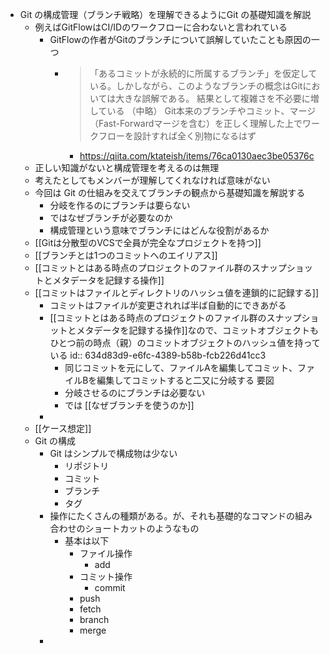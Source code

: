 - Git の構成管理（ブランチ戦略）を理解できるようにGit の基礎知識を解説
	- 例えばGitFlowはCI/IDのワークフローに合わないと言われている
		- GitFlowの作者がGitのブランチについて誤解していたことも原因の一つ
			- > 「あるコミットが永続的に所属するブランチ」を仮定している。しかしながら、このようなブランチの概念はGitにおいては大きな誤解である。
			  結果として複雑さを不必要に増している
			  （中略）
			  Git本来のブランチやコミット、マージ（Fast-Forwardマージを含む）を正しく理解した上でワークフローを設計すれば全く別物になるはず
				- https://qiita.com/ktateish/items/76ca0130aec3be05376c
	- 正しい知識がないと構成管理を考えるのは無理
	- 考えたとしてもメンバーが理解してくれなければ意味がない
	- 今回は Git の仕組みを交えてブランチの観点から基礎知識を解説する
		- 分岐を作るのにブランチは要らない
		- ではなぜブランチが必要なのか
		- 構成管理という意味でブランチにはどんな役割があるか
	- [[Gitは分散型のVCSで全員が完全なプロジェクトを持つ]]
	- [[ブランチとは1つのコミットへのエイリアス]]
	- [[コミットとはある時点のプロジェクトのファイル群のスナップショットとメタデータを記録する操作]]
	- [[コミットはファイルとディレクトリのハッシュ値を連鎖的に記録する]]
		- コミットはファイルが変更されれば半ば自動的にできあがる
		- [[コミットとはある時点のプロジェクトのファイル群のスナップショットとメタデータを記録する操作]]なので、コミットオブジェクトもひとつ前の時点（親）のコミットオブジェクトのハッシュ値を持っている
		  id:: 634d83d9-e6fc-4389-b58b-fcb226d41cc3
			- 同じコミットを元にして、ファイルAを編集してコミット、ファイルBを編集してコミットすると二又に分岐する
			  要図
			- 分岐させるのにブランチは必要ない
			- では [[なぜブランチを使うのか]]
		-
	- [[ケース想定]]
	- Git の構成
		- Git はシンプルで構成物は少ない
			- リポジトリ
			- コミット
			- ブランチ
			- タグ
		- 操作にたくさんの種類がある。が、それも基礎的なコマンドの組み合わせのショートカットのようなもの
			- 基本は以下
				- ファイル操作
					- add
				- コミット操作
					- commit
				- push
				- fetch
				- branch
				- merge
		-